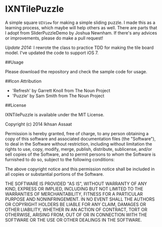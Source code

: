 IXNTilePuzzle
====================

A simple square `UIView` for making a simple sliding puzzle. I made this as a learning process, which maybe will help others as well. There are parts that I adopt from SliderPuzzleDemo by Joshua Newnham. If there's any advices or improvements, please do make a pull request!

*Update 2014:* I rewrote the class to practice TDD for making the tile board model. I've updated the code to support iOS 7.

##Usage

Please download the repository and check the sample code for usage.

##Icon Attribution

- 'Refresh' by Garrett Knoll from The Noun Project
- 'Puzzle' by Sam Smith from The Noun Project

##License

IXNTilePuzzle is available under the MIT License.

Copyright (c) 2014 Ikhsan Assaat

Permission is hereby granted, free of charge, to any person obtaining a copy
of this software and associated documentation files (the "Software"), to deal
in the Software without restriction, including without limitation the rights
to use, copy, modify, merge, publish, distribute, sublicense, and/or sell
copies of the Software, and to permit persons to whom the Software is
furnished to do so, subject to the following conditions:

The above copyright notice and this permission notice shall be included in
all copies or substantial portions of the Software.

THE SOFTWARE IS PROVIDED "AS IS", WITHOUT WARRANTY OF ANY KIND, EXPRESS OR
IMPLIED, INCLUDING BUT NOT LIMITED TO THE WARRANTIES OF MERCHANTABILITY,
FITNESS FOR A PARTICULAR PURPOSE AND NONINFRINGEMENT. IN NO EVENT SHALL THE
AUTHORS OR COPYRIGHT HOLDERS BE LIABLE FOR ANY CLAIM, DAMAGES OR OTHER
LIABILITY, WHETHER IN AN ACTION OF CONTRACT, TORT OR OTHERWISE, ARISING FROM,
OUT OF OR IN CONNECTION WITH THE SOFTWARE OR THE USE OR OTHER DEALINGS IN
THE SOFTWARE.
